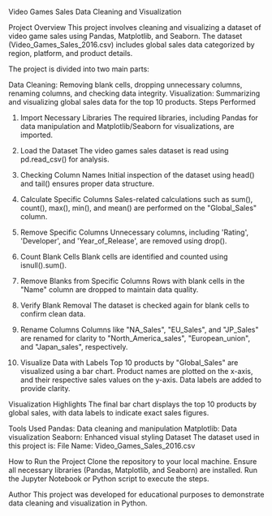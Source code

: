 Video Games Sales Data Cleaning and Visualization

Project Overview
This project involves cleaning and visualizing a dataset of video game sales using Pandas, Matplotlib, and Seaborn. The dataset (Video_Games_Sales_2016.csv) includes global sales data categorized by region, platform, and product details.

The project is divided into two main parts:

Data Cleaning: Removing blank cells, dropping unnecessary columns, renaming columns, and checking data integrity.
Visualization: Summarizing and visualizing global sales data for the top 10 products.
Steps Performed
1. Import Necessary Libraries
The required libraries, including Pandas for data manipulation and Matplotlib/Seaborn for visualizations, are imported.

2. Load the Dataset
The video games sales dataset is read using pd.read_csv() for analysis.

3. Checking Column Names
Initial inspection of the dataset using head() and tail() ensures proper data structure.

4. Calculate Specific Columns
Sales-related calculations such as sum(), count(), max(), min(), and mean() are performed on the "Global_Sales" column.

5. Remove Specific Columns
Unnecessary columns, including 'Rating', 'Developer', and 'Year_of_Release', are removed using drop().

6. Count Blank Cells
Blank cells are identified and counted using isnull().sum().

7. Remove Blanks from Specific Columns
Rows with blank cells in the "Name" column are dropped to maintain data quality.

8. Verify Blank Removal
The dataset is checked again for blank cells to confirm clean data.

9. Rename Columns
Columns like "NA_Sales", "EU_Sales", and "JP_Sales" are renamed for clarity to "North_America_sales", "European_union", and "Japan_sales", respectively.

10. Visualize Data with Labels
Top 10 products by "Global_Sales" are visualized using a bar chart. Product names are plotted on the x-axis, and their respective sales values on the y-axis. Data labels are added to provide clarity.

Visualization Highlights
The final bar chart displays the top 10 products by global sales, with data labels to indicate exact sales figures.

Tools Used
Pandas: Data cleaning and manipulation
Matplotlib: Data visualization
Seaborn: Enhanced visual styling
Dataset
The dataset used in this project is:
File Name: Video_Games_Sales_2016.csv

How to Run the Project
Clone the repository to your local machine.
Ensure all necessary libraries (Pandas, Matplotlib, and Seaborn) are installed.
Run the Jupyter Notebook or Python script to execute the steps.

Author
This project was developed for educational purposes to demonstrate data cleaning and visualization in Python.

